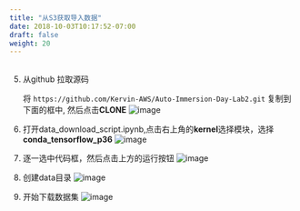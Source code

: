 ```yaml
---
title: "从S3获取导入数据"
date: 2018-10-03T10:17:52-07:00
draft: false
weight: 20
---
```

<div style="text-align: center"><h2></h2></div>

5.	从github 拉取源码
    
    将 `https://github.com/Kervin-AWS/Auto-Immersion-Day-Lab2.git` 复制到下面的框中, 然后点击**CLONE**
    ![image](/images/pngs/008.png)

6.	打开data_download_script.ipynb,点击右上角的**kernel**选择模块，选择**conda_tensorflow_p36**
     ![image](/images/pngs/009.png)

7.	逐一选中代码框，然后点击上方的运行按钮
     ![image](/images/pngs/010.png)

8.	创建data目录
     ![image](/images/pngs/011.png)

9.	开始下载数据集
    ![image](/images/pngs/012.png)